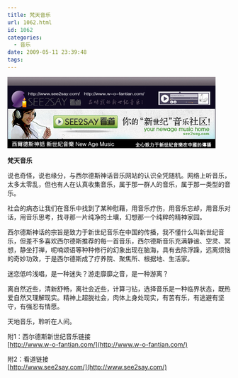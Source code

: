 ```yaml
---
title: 梵天音乐
url: 1062.html
id: 1062
categories:
  - 音乐
date: 2009-05-11 23:39:48
tags:
---
```


[![](/images/attachments/month_0905/d2009512234440.jpg)](http://www.w-o-fantian.com/)  
  

**梵天音乐**

  
说也奇怪，说也缘分，与西尔德斯神话音乐网站的认识全凭随机。网络上听音乐，太多太零乱，但也有人在认真收集音乐，属于那一群人的音乐，属于那一类型的音乐。  
  
社会的病态让我们在音乐中找到了某种慰藉，用音乐疗伤，用音乐忘却，用音乐对话，用音乐思考，找寻那一片纯净的土壤，幻想那一个纯粹的精神家园。  
  
西尔德斯神话的宗旨是致力于新世纪音乐在中国的传播，我不懂什么叫新世纪音乐，但差不多喜欢西尔德斯推荐的每一首音乐，西尔德斯音乐充满静谧、空灵、冥想，静坐打禅，呢喃颂语等种种修行的幻象出现在脑海，具有去除浮躁，远离烦恼的奇妙功效，于是西尔德斯成了疗养院、聚焦所、根据地、生活家。  
  
迷恋低吟浅唱，是一种迷失？游走靡靡之音，是一种游离？  
  
离自然近些，清新舒畅，离社会近些，计算刁钻，选择音乐是一种临界状态，既热爱自然又理解现实。精神上超脱社会，肉体上身处现实，有苦有乐，有逃避有坚守，有强忍有情愿。  
  
天地音乐，聆听在人间。  
  
  
附1：西尔德斯新世纪音乐链接  
[http://www.w-o-fantian.com/](http://www.w-o-fantian.com/)  
  
附2：看道链接  
[http://www.see2say.com/](http://www.see2say.com/)